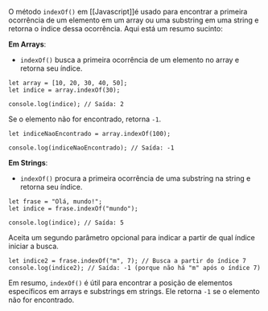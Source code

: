 O método `indexOf()` em [[Javascript]]é usado para encontrar a primeira ocorrência de um elemento em um array ou uma substring em uma string e retorna o índice dessa ocorrência. Aqui está um resumo sucinto:

**Em Arrays**:

- `indexOf()` busca a primeira ocorrência de um elemento no array e retorna seu índice.

```
let array = [10, 20, 30, 40, 50];
let indice = array.indexOf(30);

console.log(indice); // Saída: 2
```

Se o elemento não for encontrado, retorna `-1`.

```
let indiceNaoEncontrado = array.indexOf(100);

console.log(indiceNaoEncontrado); // Saída: -1
```

**Em Strings**:

- `indexOf()` procura a primeira ocorrência de uma substring na string e retorna seu índice.

```
let frase = "Olá, mundo!";
let indice = frase.indexOf("mundo");

console.log(indice); // Saída: 5
```

Aceita um segundo parâmetro opcional para indicar a partir de qual índice iniciar a busca.

```
let indice2 = frase.indexOf("m", 7); // Busca a partir do índice 7
console.log(indice2); // Saída: -1 (porque não há "m" após o índice 7)
```

Em resumo, `indexOf()` é útil para encontrar a posição de elementos específicos em arrays e substrings em strings. Ele retorna `-1` se o elemento não for encontrado.